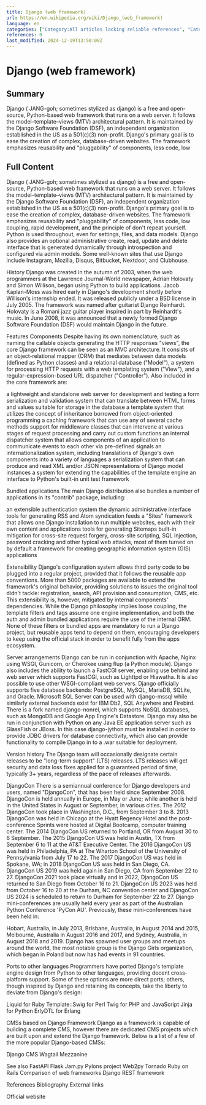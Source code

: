 ```yaml
---
title: Django (web framework)
url: https://en.wikipedia.org/wiki/Django_(web_framework)
language: en
categories: ["Category:All articles lacking reliable references", "Category:Articles lacking reliable references from January 2015", "Category:Articles prone to spam from December 2017", "Category:Articles with short description", "Category:Commons category link from Wikidata", "Category:Free software programmed in Python", "Category:Python (programming language) web frameworks", "Category:Short description matches Wikidata", "Category:Software using the BSD license", "Category:Use dmy dates from July 2024", "Category:Web frameworks", "Category:Webarchive template wayback links"]
references: 0
last_modified: 2024-12-19T13:50:08Z
---
```


# Django (web framework)

## Summary

Django ( JANG-goh; sometimes stylized as django) is a free and open-source, Python-based web framework that runs on a web server. It follows the model–template–views (MTV) architectural pattern. It is maintained by the Django Software Foundation (DSF), an independent organization established in the US as a 501(c)(3) non-profit.
Django's primary goal is to ease the creation of complex, database-driven websites. The framework emphasizes reusability and "pluggability" of components, less code, low 

## Full Content

Django ( JANG-goh; sometimes stylized as django) is a free and open-source, Python-based web framework that runs on a web server. It follows the model–template–views (MTV) architectural pattern. It is maintained by the Django Software Foundation (DSF), an independent organization established in the US as a 501(c)(3) non-profit.
Django's primary goal is to ease the creation of complex, database-driven websites. The framework emphasizes reusability and "pluggability" of components, less code, low coupling, rapid development, and the principle of don't repeat yourself. Python is used throughout, even for settings, files, and data models. Django also provides an optional administrative create, read, update and delete interface that is generated dynamically through introspection and configured via admin models.
Some well-known sites that use Django include Instagram, Mozilla, Disqus, Bitbucket, Nextdoor, and Clubhouse.

History
Django was created in the autumn of 2003, when the web programmers at the Lawrence Journal-World newspaper, Adrian Holovaty and Simon Willison, began using Python to build applications. Jacob Kaplan-Moss was hired early in Django's development shortly before Willison's internship ended. It was released publicly under a BSD license in July 2005. The framework was named after guitarist Django Reinhardt. Holovaty is a Romani jazz guitar player inspired in part by Reinhardt's music.
In June 2008, it was announced that a newly formed Django Software Foundation (DSF) would maintain Django in the future.

Features
Components
Despite having its own nomenclature, such as naming the callable objects generating the HTTP responses "views", the core Django framework can be seen as an MVC architecture. It consists of an object-relational mapper (ORM) that mediates between data models (defined as Python classes) and a relational database ("Model"), a system for processing HTTP requests with a web templating system ("View"), and a regular-expression-based URL dispatcher ("Controller").
Also included in the core framework are:

a lightweight and standalone web server for development and testing
a form serialization and validation system that can translate between HTML forms and values suitable for storage in the database
a template system that utilizes the concept of inheritance borrowed from object-oriented programming
a caching framework that can use any of several cache methods
support for middleware classes that can intervene at various stages of request processing and carry out custom functions
an internal dispatcher system that allows components of an application to communicate events to each other via pre-defined signals
an internationalization system, including translations of Django's own components into a variety of languages
a serialization system that can produce and read XML and/or JSON representations of Django model instances
a system for extending the capabilities of the template engine
an interface to Python's built-in unit test framework

Bundled applications
The main Django distribution also bundles a number of applications in its "contrib" package, including:

an extensible authentication system
the dynamic administrative interface
tools for generating RSS and Atom syndication feeds
a "Sites" framework that allows one Django installation to run multiple websites, each with their own content and applications
tools for generating Sitemaps
built-in mitigation for cross-site request forgery, cross-site scripting, SQL injection, password cracking and other typical web attacks, most of them turned on by default
a framework for creating geographic information system (GIS) applications

Extensibility
Django's configuration system allows third party code to be plugged into a regular project, provided that it follows the reusable app conventions. More than 5000 packages are available to extend the framework's original behavior, providing solutions to issues the original tool didn't tackle: registration, search, API provision and consumption, CMS, etc.
This extensibility is, however, mitigated by internal components' dependencies. While the Django philosophy implies loose coupling, the template filters and tags assume one engine implementation, and both the auth and admin bundled applications require the use of the internal ORM. None of these filters or bundled apps are mandatory to run a Django project, but reusable apps tend to depend on them, encouraging developers to keep using the official stack in order to benefit fully from the apps ecosystem.

Server arrangements
Django can be run in conjunction with Apache, Nginx using WSGI, Gunicorn, or Cherokee using flup (a Python module). Django also includes the ability to launch a FastCGI server, enabling use behind any web server which supports FastCGI, such as Lighttpd or Hiawatha. It is also possible to use other WSGI-compliant web servers. Django officially supports five database backends: PostgreSQL, MySQL, MariaDB, SQLite, and Oracle. Microsoft SQL Server can be used with django-mssql while similarly external backends exist for IBM Db2, SQL Anywhere and Firebird. There is a fork named django-nonrel, which supports NoSQL databases, such as MongoDB and Google App Engine's Datastore.
Django may also be run in conjunction with Python on any Java EE application server such as GlassFish or JBoss. In this case django-jython must be installed in order to provide JDBC drivers for database connectivity, which also can provide functionality to compile Django in to a .war suitable for deployment.

Version history
The Django team will occasionally designate certain releases to be "long-term support" (LTS) releases. LTS releases will get security and data loss fixes applied for a guaranteed period of time, typically 3+ years, regardless of the pace of releases afterwards.

DjangoCon
There is a semiannual conference for Django developers and users, named "DjangoCon", that has been held since September 2008. DjangoCon is held annually in Europe, in May or June; while another is held in the United States in August or September, in various cities. The 2012 DjangoCon took place in Washington, D.C., from September 3 to 8. 2013 DjangoCon was held in Chicago at the Hyatt Regency Hotel and the post-conference Sprints were hosted at Digital Bootcamp, computer training center. The 2014 DjangoCon US returned to Portland, OR from August 30 to 6 September. The 2015 DjangoCon US was held in Austin, TX from September 6 to 11 at the AT&T Executive Center. The 2016 DjangoCon US was held in Philadelphia, PA at The Wharton School of the University of Pennsylvania from July 17 to 22. The 2017 DjangoCon US was held in Spokane, WA; in 2018 DjangoCon US was held in San Diego, CA. DjangoCon US 2019 was held again in San Diego, CA from September 22 to 27. DjangoCon 2021 took place virtually and in 2022, DjangoCon US returned to San Diego from October 16 to 21. DjangoCon US 2023 was held from October 16 to 20 at the Durham, NC convention center and DjangoCon US 2024 is scheduled to return to Durham for September 22 to 27.
Django mini-conferences are usually held every year as part of the Australian Python Conference 'PyCon AU'. Previously, these mini-conferences have been held in:

Hobart, Australia, in July 2013,
Brisbane, Australia, in August 2014 and 2015,
Melbourne, Australia in August 2016 and 2017, and
Sydney, Australia, in August 2018 and 2019.
Django has spawned user groups and meetups around the world, the most notable group is the Django Girls organization, which began in Poland but now has had events in 91 countries.

Ports to other languages
Programmers have ported Django's template engine design from Python to other languages, providing decent cross-platform support. Some of these options are more direct ports; others, though inspired by Django and retaining its concepts, take the liberty to deviate from Django's design:

Liquid for Ruby
Template::Swig for Perl
Twig for PHP and JavaScript
Jinja for Python
ErlyDTL for Erlang

CMSs based on Django Framework
Django as a framework is capable of building a complete CMS, however there are dedicated CMS projects which are built upon and extend the Django framework. Below is a list of a few of the more popular Django-based CMSs:

Django CMS
Wagtail
Mezzanine

See also
FastAPI
Flask
Jam.py
Pylons project
Web2py
Tornado
Ruby on Rails
Comparison of web frameworks
Django REST framework

References
Bibliography
External links

Official website
